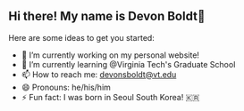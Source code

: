 ## Hi there! My name is Devon Boldt👋

<!--
**VTDevon/VTDevon** is a ✨ _special_ ✨ repository because its `README.md` (this file) appears on your GitHub profile.-->

Here are some ideas to get you started:

- 🔭 I’m currently working on my personal website!
- 🌱 I’m currently learning @Virginia Tech's Graduate School
- 📫 How to reach me: devonsboldt@vt.edu
- 😄 Pronouns: he/his/him
- ⚡ Fun fact: I was born in Seoul South Korea! :kr:	

